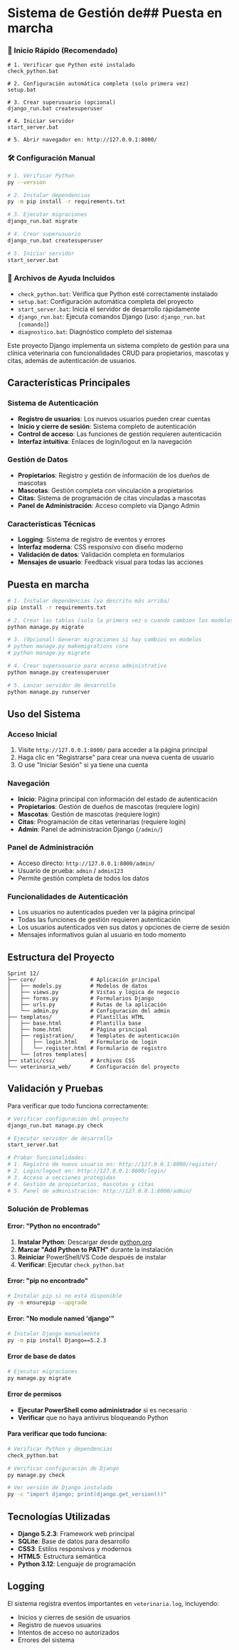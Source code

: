 # Sistema de Gestión de## Puesta en marcha

### 🚀 Inicio Rápido (Recomendado)
```batch
# 1. Verificar que Python esté instalado
check_python.bat

# 2. Configuración automática completa (solo primera vez)
setup.bat

# 3. Crear superusuario (opcional)
django_run.bat createsuperuser

# 4. Iniciar servidor
start_server.bat

# 5. Abrir navegador en: http://127.0.0.1:8000/
```

### 🛠️ Configuración Manual
```bash
# 1. Verificar Python
py --version

# 2. Instalar dependencias
py -m pip install -r requirements.txt

# 3. Ejecutar migraciones
django_run.bat migrate

# 4. Crear superusuario
django_run.bat createsuperuser

# 5. Iniciar servidor
start_server.bat
```

### 📁 Archivos de Ayuda Incluidos
- `check_python.bat`: Verifica que Python esté correctamente instalado
- `setup.bat`: Configuración automática completa del proyecto
- `start_server.bat`: Inicia el servidor de desarrollo rápidamente
- `django_run.bat`: Ejecuta comandos Django (uso: `django_run.bat [comando]`)
- `diagnostico.bat`: Diagnóstico completo del sistemaa

Este proyecto Django implementa un sistema completo de gestión para una clínica veterinaria con funcionalidades CRUD para propietarios, mascotas y citas, además de autenticación de usuarios.

## Características Principales

### Sistema de Autenticación
- **Registro de usuarios**: Los nuevos usuarios pueden crear cuentas
- **Inicio y cierre de sesión**: Sistema completo de autenticación
- **Control de acceso**: Las funciones de gestión requieren autenticación
- **Interfaz intuitiva**: Enlaces de login/logout en la navegación

### Gestión de Datos
- **Propietarios**: Registro y gestión de información de los dueños de mascotas
- **Mascotas**: Gestión completa con vinculación a propietarios  
- **Citas**: Sistema de programación de citas vinculadas a mascotas
- **Panel de Administración**: Acceso completo vía Django Admin

### Características Técnicas
- **Logging**: Sistema de registro de eventos y errores
- **Interfaz moderna**: CSS responsivo con diseño moderno
- **Validación de datos**: Validación completa en formularios
- **Mensajes de usuario**: Feedback visual para todas las acciones

## Puesta en marcha

```bash
# 1. Instalar dependencias (ya descrito más arriba)
pip install -r requirements.txt

# 2. Crear las tablas (solo la primera vez o cuando cambien los modelos)
python manage.py migrate

# 3. (Opcional) Generar migraciones si hay cambios en modelos
# python manage.py makemigrations core
# python manage.py migrate

# 4. Crear superusuario para acceso administrativo
python manage.py createsuperuser

# 5. Lanzar servidor de desarrollo
python manage.py runserver
```

## Uso del Sistema

### Acceso Inicial
1. Visite `http://127.0.0.1:8000/` para acceder a la página principal
2. Haga clic en "Registrarse" para crear una nueva cuenta de usuario
3. O use "Iniciar Sesión" si ya tiene una cuenta

### Navegación
- **Inicio**: Página principal con información del estado de autenticación
- **Propietarios**: Gestión de dueños de mascotas (requiere login)
- **Mascotas**: Gestión de mascotas (requiere login)
- **Citas**: Programación de citas veterinarias (requiere login)
- **Admin**: Panel de administración Django (`/admin/`)

### Panel de Administración
- Acceso directo: `http://127.0.0.1:8000/admin/`
- Usuario de prueba: `admin` / `admin123`
- Permite gestión completa de todos los datos

### Funcionalidades de Autenticación
- Los usuarios no autenticados pueden ver la página principal
- Todas las funciones de gestión requieren autenticación
- Los usuarios autenticados ven sus datos y opciones de cierre de sesión
- Mensajes informativos guían al usuario en todo momento

## Estructura del Proyecto

```
Sprint 12/
├── core/                 # Aplicación principal
│   ├── models.py         # Modelos de datos
│   ├── views.py          # Vistas y lógica de negocio
│   ├── forms.py          # Formularios Django
│   ├── urls.py           # Rutas de la aplicación
│   └── admin.py          # Configuración del admin
├── templates/            # Plantillas HTML
│   ├── base.html         # Plantilla base
│   ├── home.html         # Página principal
│   ├── registration/     # Templates de autenticación
│   │   ├── login.html    # Formulario de login
│   │   └── register.html # Formulario de registro
│   └── [otros templates]
├── static/css/           # Archivos CSS
└── veterinaria_web/      # Configuración del proyecto
```

## Validación y Pruebas

Para verificar que todo funciona correctamente:

```bash
# Verificar configuración del proyecto
django_run.bat manage.py check

# Ejecutar servidor de desarrollo
start_server.bat

# Probar funcionalidades:
# 1. Registro de nuevo usuario en: http://127.0.0.1:8000/register/
# 2. Login/logout en: http://127.0.0.1:8000/login/
# 3. Acceso a secciones protegidas
# 4. Gestión de propietarios, mascotas y citas
# 5. Panel de administración: http://127.0.0.1:8000/admin/
```

### Solución de Problemas

#### Error: "Python no encontrado"
1. **Instalar Python**: Descargar desde [python.org](https://python.org)
2. **Marcar "Add Python to PATH"** durante la instalación
3. **Reiniciar** PowerShell/VS Code después de instalar
4. **Verificar**: Ejecutar `check_python.bat`

#### Error: "pip no encontrado"
```bash
# Instalar pip si no está disponible
py -m ensurepip --upgrade
```

#### Error: "No module named 'django'"
```bash
# Instalar Django manualmente
py -m pip install Django==5.2.3
```

#### Error de base de datos
```bash
# Ejecutar migraciones
py manage.py migrate
```

#### Error de permisos
- **Ejecutar PowerShell como administrador** si es necesario
- **Verificar** que no haya antivirus bloqueando Python

#### Para verificar que todo funciona:
```bash
# Verificar Python y dependencias
check_python.bat

# Verificar configuración de Django
py manage.py check

# Ver versión de Django instalada
py -c "import django; print(django.get_version())"
```

## Tecnologías Utilizadas
- **Django 5.2.3**: Framework web principal
- **SQLite**: Base de datos para desarrollo
- **CSS3**: Estilos responsivos y modernos
- **HTML5**: Estructura semántica
- **Python 3.12**: Lenguaje de programación

## Logging
El sistema registra eventos importantes en `veterinaria.log`, incluyendo:
- Inicios y cierres de sesión de usuarios
- Registro de nuevos usuarios
- Intentos de acceso no autorizados
- Errores del sistema